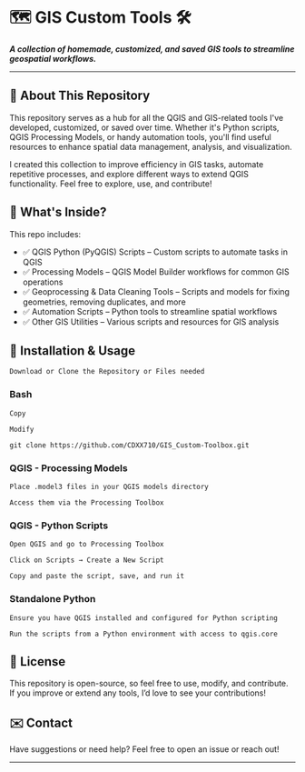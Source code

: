 # 🗺️ GIS Custom Tools 🛠️
***A collection of homemade, customized, and saved GIS tools to streamline geospatial workflows.***

---

## 📌 About This Repository
This repository serves as a hub for all the QGIS and GIS-related tools I've developed, customized, or saved over time. Whether it's Python scripts, QGIS Processing Models, or handy automation tools, you'll find useful resources to enhance spatial data management, analysis, and visualization.

I created this collection to improve efficiency in GIS tasks, automate repetitive processes, and explore different ways to extend QGIS functionality. Feel free to explore, use, and contribute!

## 🚀 What's Inside?
This repo includes:
- ✅ QGIS Python (PyQGIS) Scripts – Custom scripts to automate tasks in QGIS
- ✅ Processing Models – QGIS Model Builder workflows for common GIS operations
- ✅ Geoprocessing & Data Cleaning Tools – Scripts and models for fixing geometries, removing duplicates, and more
- ✅ Automation Scripts – Python tools to streamline spatial workflows
- ✅ Other GIS Utilities – Various scripts and resources for GIS analysis

## 🔧 Installation & Usage
```
Download or Clone the Repository or Files needed
```

### Bash
```
Copy

Modify

git clone https://github.com/CDXX710/GIS_Custom-Toolbox.git
```
### QGIS - Processing Models
```
Place .model3 files in your QGIS models directory

Access them via the Processing Toolbox
```
### QGIS - Python Scripts
```
Open QGIS and go to Processing Toolbox

Click on Scripts → Create a New Script

Copy and paste the script, save, and run it
```
### Standalone Python
```
Ensure you have QGIS installed and configured for Python scripting

Run the scripts from a Python environment with access to qgis.core
```

## 📜 License
This repository is open-source, so feel free to use, modify, and contribute. If you improve or extend any tools, I’d love to see your contributions!

## ✉️ Contact
Have suggestions or need help? Feel free to open an issue or reach out!

---
